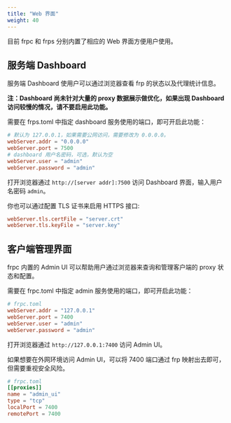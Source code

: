 ```yaml
---
title: "Web 界面"
weight: 40
---
```


目前 frpc 和 frps 分别内置了相应的 Web 界面方便用户使用。

## 服务端 Dashboard

服务端 Dashboard 使用户可以通过浏览器查看 frp 的状态以及代理统计信息。

**注：Dashboard 尚未针对大量的 proxy 数据展示做优化，如果出现 Dashboard 访问较慢的情况，请不要启用此功能。**

需要在 frps.toml 中指定 dashboard 服务使用的端口，即可开启此功能：

```toml
# 默认为 127.0.0.1，如果需要公网访问，需要修改为 0.0.0.0。
webServer.addr = "0.0.0.0"
webServer.port = 7500
# dashboard 用户名密码，可选，默认为空
webServer.user = "admin"
webServer.password = "admin"
```

打开浏览器通过 `http://[server addr]:7500` 访问 Dashboard 界面，输入用户名密码 `admin`。

你也可以通过配置 TLS 证书来启用 HTTPS 接口:

```toml
webServer.tls.certFile = "server.crt"
webServer.tls.keyFile = "server.key"
```

## 客户端管理界面

frpc 内置的 Admin UI 可以帮助用户通过浏览器来查询和管理客户端的 proxy 状态和配置。

需要在 frpc.toml 中指定 admin 服务使用的端口，即可开启此功能：

```toml
# frpc.toml
webServer.addr = "127.0.0.1"
webServer.port = 7400
webServer.user = "admin"
webServer.password = "admin"
```

打开浏览器通过 `http://127.0.0.1:7400` 访问 Admin UI。

如果想要在外网环境访问 Admin UI，可以将 7400 端口通过 frp 映射出去即可，但需要重视安全风险。

```toml
# frpc.toml
[[proxies]]
name = "admin_ui"
type = "tcp"
localPort = 7400
remotePort = 7400
```
